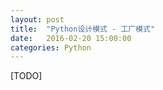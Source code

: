 ```yaml
---
layout: post
title:  "Python设计模式 - 工厂模式"
date:   2016-02-20 15:00:00
categories: Python
---
```

[TODO]
